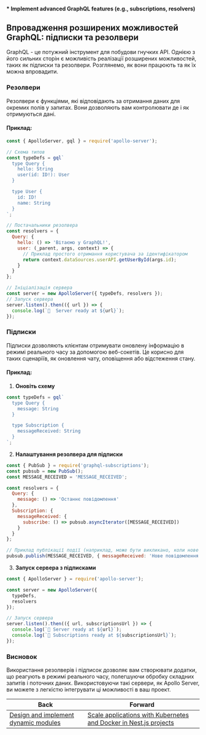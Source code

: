 #### * Implement advanced GraphQL features (e.g., subscriptions, resolvers)

## Впровадження розширених можливостей GraphQL: підписки та резолвери

GraphQL - це потужний інструмент для побудови гнучких API. Однією з його сильних сторін є можливість реалізації розширених можливостей, таких як підписки та резолвери. Розглянемо, як вони працюють та як їх можна впровадити.

### Резолвери

Резолвери є функціями, які відповідають за отримання даних для окремих полів у запитах. Вони дозволяють вам контролювати де і як отримуються дані.

#### Приклад:

```js
const { ApolloServer, gql } = require('apollo-server');

// Схема типов
const typeDefs = gql`
  type Query {
    hello: String
    user(id: ID!): User
  }

  type User {
    id: ID!
    name: String
  }
`;

// Постачальники резолвера
const resolvers = {
  Query: {
    hello: () => 'Вітаємо у GraphQL!',
    user: (_parent, args, context) => {
      // Приклад простого отримання користувача за ідентифікатором
      return context.dataSources.userAPI.getUserById(args.id);
    }
  }
};

// Ініціалізація сервера
const server = new ApolloServer({ typeDefs, resolvers });
// Запуск сервера
server.listen().then(({ url }) => {
  console.log(`🚀  Server ready at ${url}`);
});
```

### Підписки

Підписки дозволяють клієнтам отримувати оновлену інформацію в режимі реального часу за допомогою веб-сокетів. Це корисно для таких сценаріїв, як оновлення чату, оповіщення або відстеження стану.

#### Приклад:

1. **Оновіть схему**

```js
const typeDefs = gql`
  type Query {
    message: String
  }

  type Subscription {
    messageReceived: String
  }
`;
```

2. **Налаштування резолвера для підписки**

```js
const { PubSub } = require('graphql-subscriptions');
const pubsub = new PubSub();
const MESSAGE_RECEIVED = 'MESSAGE_RECEIVED';

const resolvers = {
  Query: {
    message: () => 'Останнє повідомлення'
  },
  Subscription: {
    messageReceived: {
      subscribe: () => pubsub.asyncIterator([MESSAGE_RECEIVED])
    }
  }
};

// Приклад публікації події (наприклад, може бути викликано, коли нове повідомлення отримано)
pubsub.publish(MESSAGE_RECEIVED, { messageReceived: 'Нове повідомлення!' });
```

3. **Запуск сервера з підписками**

```js
const { ApolloServer } = require('apollo-server');

const server = new ApolloServer({
  typeDefs,
  resolvers
});

// Запуск сервера
server.listen().then(({ url, subscriptionsUrl }) => {
  console.log(`🚀 Server ready at ${url}`);
  console.log(`🚀 Subscriptions ready at ${subscriptionsUrl}`);
});
```

### Висновок

Використання резолверів і підписок дозволяє вам створювати додатки, що реагують в режимі реального часу, полегшуючи обробку складних запитів і поточних даних. Використовуючи такі сервери, як Apollo Server, ви можете з легкістю інтегрувати ці можливості в ваш проект.

| Back | Forward |
|---|---|
| [Design and implement dynamic modules](/ua/senior/nestjs/design-and-implement-dynamic-modules.md)  | [Scale applications with Kubernetes and Docker in Nest.js projects](/ua/senior/nestjs/scale-applications-with-kubernetes-and-docker-in-nestjs-projects.md) |